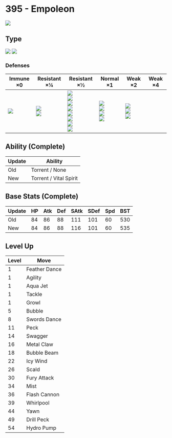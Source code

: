 # 395 - Empoleon
![][395]

## Type

![][water]  ![][steel]

### Defenses

Immune ×0       | Resistant ×¼               | Resistant ×½                                                                                                       | Normal ×1                                              | Weak ×2                                           | Weak ×4
---             | ---                        | ---                                                                                                                | ---                                                    | ---                                               | ---
![][poison]<br> | ![][steel]<br>![][ice]<br> | ![][normal]<br>![][flying]<br>![][rock]<br>![][bug]<br>![][water]<br>![][psychic]<br>![][dragon]<br>![][fairy]<br> | ![][ghost]<br>![][fire]<br>![][grass]<br>![][dark]<br> | ![][fighting]<br>![][ground]<br>![][electric]<br> | &nbsp;

## Ability (Complete)

Update | Ability
---    | ---
Old    | Torrent / None
New    | Torrent / Vital Spirit

## Base Stats (Complete)

Update | HP  | Atk | Def | SAtk | SDef | Spd | BST
---    | --- | --- | --- | ---  | ---  | --- | ---
Old    | 84  | 86  | 88  | 111  | 101  | 60  | 530
New    | 84  | 86  | 88  | 116  | 101  | 60  | 535

## Level Up

Level | Move
---   | ---
1     | Feather Dance
1     | Agility
1     | Aqua Jet
1     | Tackle
1     | Growl
5     | Bubble
8     | Swords Dance
11    | Peck
14    | Swagger
16    | Metal Claw
18    | Bubble Beam
22    | Icy Wind
26    | Scald
30    | Fury Attack
34    | Mist
36    | Flash Cannon
39    | Whirlpool
44    | Yawn
49    | Drill Peck
54    | Hydro Pump

[395]: ../img/pokemon/395.png
[normal]: ../img/types/normal.png
[fire]: ../img/types/fire.png
[fighting]: ../img/types/fighting.png
[water]: ../img/types/water.png
[flying]: ../img/types/flying.png
[grass]: ../img/types/grass.png
[poison]: ../img/types/poison.png
[electric]: ../img/types/electric.png
[ground]: ../img/types/ground.png
[psychic]: ../img/types/psychic.png
[rock]: ../img/types/rock.png
[ice]: ../img/types/ice.png
[bug]: ../img/types/bug.png
[dragon]: ../img/types/dragon.png
[ghost]: ../img/types/ghost.png
[dark]: ../img/types/dark.png
[steel]: ../img/types/steel.png
[fairy]: ../img/types/fairy.png
